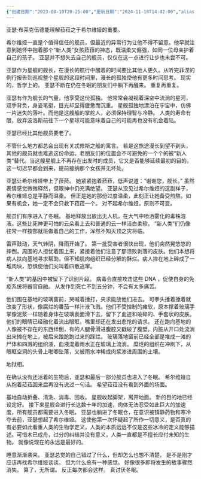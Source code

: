 ```yaml
---
{"创建日期":"2023-08-10T20:25:00","更新日期":"2024-11-18T14:42:00","aliases":["你拯救了什么，又失去了什么"],"tags":["人类"],"author":"morihiko","dg-publish":true,"permalink":"/02-闳推演/推演-致那未曾抵达的“真实”/","dgPassFrontmatter":true,"noteIcon":"\\！Read Me！\\others\\data\\svg","created":"2024-11-20T22:27:48.000+08:00","updated":"2024-11-26T23:19:52.942+08:00"}
---
```


亚瑟·布莱克伍德能理解菈菈之于希尔维娅的重要。

希尔维娅一直是个值得信任的舰员，但最近的异常行为让他不得不留意。他早就注意到她怀中抱着那个“新人类”女孩菈菈的神态，既温柔又倔强，如同一位母亲护着自己的孩子。
亚瑟并不想失去自己的舰员，仅仅在这一点进行让步也未尝不可。

亚瑟作为星舰的舰长，在漫长的航行中醒着的时间要比其他人更久。从听完菲涅的例行报告到巡视整个星舰的这段时间里，漫长的孤独使他有更多时间思考。
现实的，哲学上的。
亚瑟不断在仍在冬眠的朋友们中躺下再醒来。
重复再重复。

亚瑟有作为舰长的气量，他享受这份孤独。
他常常会凝视着深空中流淌的星河，双手背负，身姿笔挺，目光却显得疲惫而沉重。
星舰孤独地漂泊在宇宙中，仿佛一片迷失的落叶。而他是这艘船的掌舵人，必须保持理智与冷静。
人类的寿命有限，放弃波洛斯前往下一个星球可能意味着自己的可能再也没有机会着陆。

亚瑟已经比其他舰员要老了。

不管什么地方都总会出现有关忒修斯之船的寓言。
若是这旅途漫长到望不到头，其他的舰员就也难逃这份命运。老朋友们的位置会不可避免的一个个的被“新人类”替代。当这艘星舰上不再存在出发时的成员，它又是否能够延续最初的目的。
这一切迟早都会到来，提前接纳那个女孩并无坏处。

亚瑟让希尔维娅带上了菈菈。
她紧紧抱着菈菈，低声说道：“谢谢您，舰长。”
虽然表情感觉微微释然，但眼神中仍充满绝望。
亚瑟从没见过希尔维娅的这副样子，希尔维娅总是平静而温柔。
但正是她的那份过度温柔，此刻正让她备受煎熬。如果有机会，她一定不会只救下菈菈一个。
对不起希尔维娅，原则不可变。

舰员们有序进入了冬眠。
基地释放出放出无人机，在大气中喷洒雾化的毒株溶液。这些比死神更可怕的云朵看上去和普通的云一样洁白柔软。
“新人类”们仍像往常一样按部就班做着自己的工作，浑然不知灭顶之灾将临。

雷声鼓动，天气转阴，降雨开始了。
第一批受害者很快出现，他们突然晃悠悠的摔倒，周围的人担忧着围上来，紧接着他们注意了那溃败剥落的皮肤。他们本想将病人扶向基地寻求帮助，但不知肌肉组织已经分解的酥烂。病人摔在地上碎成了一堆肉块，恐惧使他们尖叫着四散逃窜。

“新人类”的基因中被留下了识别片段。
病毒会直接攻击这些 DNA ，促使自身的免疫系统将器官自融。
从发作到死亡不到五分钟，不会有太多痛苦。

他们围在基地的玻璃窗前，哭喊着捶打，央求能放他们进去。
可拳头捶着捶着就改变了形状，像腐烂的番茄一样汁液飞溅。他们不受控制的瘫软，原本撑着玻璃手掌像泥浆一样随着身体在玻璃表面滑下去，留下了血迹和破碎的、手套状的皮肤。他们的眼睛已经融化着流出眼眶，嘴里却还在发出悲怆的请求。
还在跑向基地的人像被不存在的东西绊倒，有的人腿骨滑进腹腔又戳破了腹壁。内脏从开口处流淌出来摊在地上，被后来踉跄跑过来的踩烂。
玻璃落地窗前已经全部是堆成一滩的尸体和四溅的组织液，血液混着雨水正在玻璃上流淌。
糜烂的组织在冲刷下，从眼眶空洞的头骨上啪唧坠落，又被雨水冲稀成肉浆渗进周围的土壤。

地狱相。

在确认没有还活着的生物后，亚瑟和最后一部分舰员也进入了冬眠。
希尔维娅自从抱着菈菈回来后再没有说过一句话。
希望菈菈没有看到外面的场面。

基地自动折叠、清洗、消毒、回收。
星舰收起脚架，离开地面。
新的目的地已经设定好。
接下来星舰会进行长达数十年的加速，肉体无法忍受如此巨大的加速度，所有舰员都需要进入冬眠。
亚瑟也躺进了冬眠仓，在意识被镇静药物和寒冷夺去前，亚瑟想起了希尔维娅。
这使他第一次怀疑起了所作一切意义，是否真的有必要如此看重人类的生物学定义，人类的本质远远不仅是这些冰冷的定义能够描述。可惜木已成舟，过分的纠结并没有意义，人类一直都是不擅长应付未知的生物。
就像说现在的永远是最好的。

睡意渐渐袭来。
亚瑟总觉的自己错过了什么，但却怎么也想不清楚。
是不是刚才应该再找希尔维娅谈谈。
但为什么总有一种感觉。
好像很多即将发生的故事骤然消失。
算了，无所谓。
反正每次都会这样。
真讨厌冬眠。
